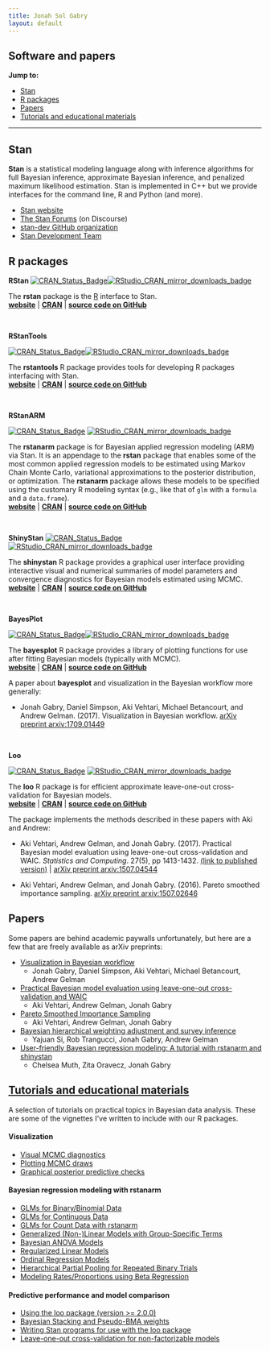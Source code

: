 ```yaml
---
title: Jonah Sol Gabry
layout: default
---
```


## Software and papers

**Jump to:**      
* [Stan](#stan)
* [R packages](#r-packages)
* [Papers](#papers)
* [Tutorials and educational materials](#vignettes)

<hr>

## Stan

**Stan** is a statistical modeling language along with inference algorithms for full
Bayesian inference, approximate Bayesian inference, and penalized maximum likelihood
estimation. Stan is implemented in C++ but we provide interfaces for the
command line, R and Python (and more).
<br>

* [Stan website](http://mc-stan.org)
* [The Stan Forums](http://discourse.mc-stan.org) (on Discourse)
* [stan-dev GitHub organization](https://github.com/stan-dev)
* [Stan Development Team](http://mc-stan.org/team/)


## R packages

**RStan** [![CRAN\_Status\_Badge](http://www.r-pkg.org/badges/version/rstan)](http://cran.r-project.org/package=rstan)[![RStudio_CRAN_mirror_downloads_badge](http://cranlogs.r-pkg.org/badges/grand-total/rstan?color=blue)](http://cran.r-project.org/web/packages/rstan)

The **rstan** package is the [R](https://www.r-project.org) interface to Stan.
<br>
[**website**](http://mc-stan.org/rstan) |
[**CRAN**](https://cran.r-project.org/package=rstan) |
[**source code on GitHub**](https://github.com/stan-dev/rstan)

<br>

**RStanTools**

[![CRAN\_Status\_Badge](http://www.r-pkg.org/badges/version/rstantools)](http://cran.r-project.org/package=rstantools)[![RStudio_CRAN_mirror_downloads_badge](http://cranlogs.r-pkg.org/badges/grand-total/rstantools?color=blue)](http://cran.r-project.org/web/packages/rstantools)

The **rstantools** R package provides tools for developing R packages interfacing with Stan.
<br>
[**website**](http://mc-stan.org/rstantools) |
[**CRAN**](https://cran.r-project.org/package=rstantools) |
[**source code on GitHub**](https://github.com/stan-dev/rstantools)

<br>

**RStanARM**

[![CRAN\_Status\_Badge](http://www.r-pkg.org/badges/version/rstanarm)](http://cran.r-project.org/package=rstanarm)
[![RStudio_CRAN_mirror_downloads_badge](http://cranlogs.r-pkg.org/badges/grand-total/rstanarm?color=blue)](http://cran.r-project.org/web/packages/rstanarm)

The **rstanarm** package is for Bayesian applied regression modeling (ARM) via Stan.
It is an appendage to the **rstan** package that enables some of the
most common applied regression models to be estimated using Markov Chain
Monte Carlo, variational approximations to the posterior distribution, or
optimization. The **rstanarm** package allows these models to be
 specified using the customary R modeling syntax (e.g., like that of
`glm` with a `formula` and a `data.frame`).
<br>
[**website**](http://mc-stan.org/rstanarm) |
[**CRAN**](https://cran.r-project.org/package=rstanarm) |
[**source code on GitHub**](https://github.com/stan-dev/rstanarm)

<br>

**ShinyStan**
[![CRAN\_Status\_Badge](http://www.r-pkg.org/badges/version/shinystan)](http://cran.r-project.org/package=shinystan)
[![RStudio_CRAN_mirror_downloads_badge](http://cranlogs.r-pkg.org/badges/grand-total/shinystan?color=blue)](http://cran.r-project.org/web/packages/shinystan)

The **shinystan** R package provides a graphical user interface providing
interactive visual and numerical summaries of model parameters and convergence
diagnostics for Bayesian models estimated using MCMC.
<br>
[**website**](http://mc-stan.org/shinystan) |
[**CRAN**](https://cran.r-project.org/package=shinystan) |
[**source code on GitHub**](https://github.com/stan-dev/shinystan)

<br>

**BayesPlot**

[![CRAN\_Status\_Badge](http://www.r-pkg.org/badges/version/bayesplot)](http://cran.r-project.org/package=bayesplot)[![RStudio_CRAN_mirror_downloads_badge](http://cranlogs.r-pkg.org/badges/grand-total/bayesplot?color=blue)](http://cran.r-project.org/web/packages/bayesplot)

The **bayesplot** R package provides a library of plotting functions for use
after fitting Bayesian models (typically with MCMC).
<br>
[**website**](http://mc-stan.org/bayesplot) |
[**CRAN**](https://cran.r-project.org/package=bayesplot) |
[**source code on GitHub**](https://github.com/stan-dev/bayesplot)

A paper about **bayesplot** and visualization in the Bayesian workflow more generally:

* Jonah Gabry, Daniel Simpson, Aki Vehtari, Michael Betancourt, and Andrew Gelman. (2017). Visualization in Bayesian workflow.
[arXiv preprint arxiv:1709.01449](https://arxiv.org/abs/1709.01449)

<br>

**Loo**

[![CRAN\_Status\_Badge](http://www.r-pkg.org/badges/version/loo)](http://cran.r-project.org/package=loo)
[![RStudio_CRAN_mirror_downloads_badge](http://cranlogs.r-pkg.org/badges/grand-total/loo?color=blue)](http://cran.r-project.org/web/packages/loo)

The **loo** R package is for efficient approximate leave-one-out cross-validation for Bayesian models.
<br>
[**website**](http://mc-stan.org/loo) |
[**CRAN**](https://cran.r-project.org/package=loo) |
[**source code on GitHub**](https://github.com/stan-dev/loo)

The package implements the methods described in these papers with Aki and Andrew:

* Aki Vehtari, Andrew Gelman, and Jonah Gabry. (2017). Practical Bayesian model evaluation using leave-one-out cross-validation and WAIC. _Statistics and Computing_. 27(5), pp 1413-1432. [(link to published version)](https://link.springer.com/article/10.1007/s11222-016-9696-4)
 | [arXiv preprint arxiv:1507.04544](arxiv.org/abs/1507.04544)

* Aki Vehtari, Andrew Gelman, and Jonah Gabry. (2016). Pareto smoothed importance sampling.
[arXiv preprint arxiv:1507.02646](https://arxiv.org/abs/1507.02646)


## Papers

Some papers are behind academic paywalls unfortunately, but here are a few that are freely available as arXiv preprints:  

* [Visualization in Bayesian workflow](https://arxiv.org/pdf/1709.01449)       
     - Jonah Gabry, Daniel Simpson, Aki Vehtari, Michael Betancourt, Andrew Gelman
* [Practical Bayesian model evaluation using leave-one-out cross-validation and WAIC](https://arxiv.org/pdf/1507.04544)     
     - Aki Vehtari, Andrew Gelman, Jonah Gabry
* [Pareto Smoothed Importance Sampling](https://arxiv.org/pdf/1507.02646)      
     - Aki Vehtari, Andrew Gelman, Jonah Gabry
* [Bayesian hierarchical weighting adjustment and survey inference](https://arxiv.org/pdf/1707.08220)     
     - Yajuan Si, Rob Trangucci, Jonah Gabry, Andrew Gelman
* [User-friendly Bayesian regression modeling: A tutorial with rstanarm and shinystan](https://www.tqmp.org/RegularArticles/vol14-2/p099/p099.pdf)
     - Chelsea Muth, Zita Oravecz, Jonah Gabry




## [Tutorials and educational materials](#vignettes)

A selection of tutorials on practical topics in Bayesian data analysis.
These are some of the vignettes I've written to include with our R packages.


#### Visualization

* [Visual MCMC diagnostics](http://mc-stan.org/bayesplot/articles/visual-mcmc-diagnostics.html)
* [Plotting MCMC draws](http://mc-stan.org/bayesplot/articles/plotting-mcmc-draws.html)
* [Graphical posterior predictive checks](http://mc-stan.org/bayesplot/articles/graphical-ppcs.html)

#### Bayesian regression modeling with **rstanarm**

* [GLMs for Binary/Binomial Data](http://mc-stan.org/rstanarm/articles/binomial.html)
* [GLMs for Continuous Data](http://mc-stan.org/rstanarm/articles/continuous.html)
* [GLMs for Count Data with rstanarm](http://mc-stan.org/rstanarm/articles/count.html)
* [Generalized (Non-)Linear Models with Group-Specific Terms](http://mc-stan.org/rstanarm/articles/glmer.html)
* [Bayesian ANOVA Models](http://mc-stan.org/rstanarm/articles/aov.html)
* [Regularized Linear Models](http://mc-stan.org/rstanarm/articles/lm.html)
* [Ordinal Regression Models](http://mc-stan.org/rstanarm/articles/polr.html)
* [Hierarchical Partial Pooling for Repeated Binary Trials](http://mc-stan.org/rstanarm/articles/pooling.html)
* [Modeling Rates/Proportions using Beta Regression](http://mc-stan.org/rstanarm/articles/betareg.html)

#### Predictive performance and model comparison

* [Using the loo package (version >= 2.0.0)](http://mc-stan.org/loo/articles/loo2-example.html)
* [Bayesian Stacking and Pseudo-BMA weights](http://mc-stan.org/loo/articles/loo2-weights.html)
* [Writing Stan programs for use with the loo package](http://mc-stan.org/loo/articles/loo2-with-rstan.html)
* [Leave-one-out cross-validation for non-factorizable models](http://mc-stan.org/loo/articles/loo2-non-factorizable.html)
